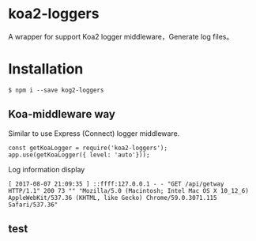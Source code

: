 # koa2-loggers

A wrapper for support Koa2 logger middleware，Generate log files。

# Installation
```
$ npm i --save kog2-loggers
```

## Koa-middleware way

 Similar to use Express (Connect) logger middleware.

```
const getKoaLogger = require('koa2-loggers');
app.use(getKoaLogger({ level: 'auto'}));
```
 Log information display
```
[ 2017-08-07 21:09:35 ] ::ffff:127.0.0.1 - - "GET /api/getway HTTP/1.1" 200 73 "" "Mozilla/5.0 (Macintosh; Intel Mac OS X 10_12_6) AppleWebKit/537.36 (KHTML, like Gecko) Chrome/59.0.3071.115 Safari/537.36"
```

## test


